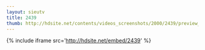 ```yaml
---
layout: sieutv
title: 2439
thumb: http://hdsite.net/contents/videos_screenshots/2000/2439/preview_360p.mp4.jpg
---
```

{% include iframe src='http://hdsite.net/embed/2439' %}
 
